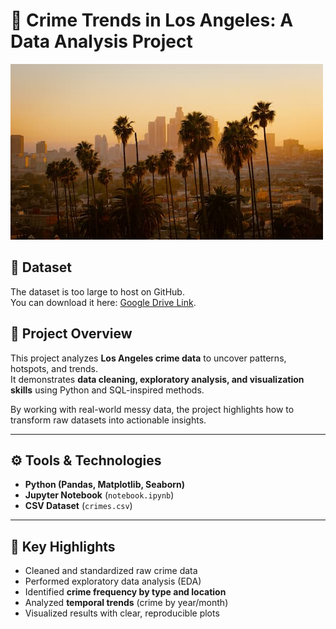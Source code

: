 # 🌆 Crime Trends in Los Angeles: A Data Analysis Project

![LA Skyline](la_skyline.jpg)
## 📂 Dataset
The dataset is too large to host on GitHub.  
You can download it here: [Google Drive Link](https://drive.google.com/file/d/1dM6z1l2LVeLK6YBDkR0T-pKllSLaj39G/view?usp=drive_link). 
## 📌 Project Overview
This project analyzes **Los Angeles crime data** to uncover patterns, hotspots, and trends.  
It demonstrates **data cleaning, exploratory analysis, and visualization skills** using Python and SQL-inspired methods.  

By working with real-world messy data, the project highlights how to transform raw datasets into actionable insights.

---

## ⚙️ Tools & Technologies
- **Python (Pandas, Matplotlib, Seaborn)**  
- **Jupyter Notebook** (`notebook.ipynb`)  
- **CSV Dataset** (`crimes.csv`)  

---

## 📝 Key Highlights
- Cleaned and standardized raw crime data  
- Performed exploratory data analysis (EDA)  
- Identified **crime frequency by type and location**  
- Analyzed **temporal trends** (crime by year/month)  
- Visualized results with clear, reproducible plots  
